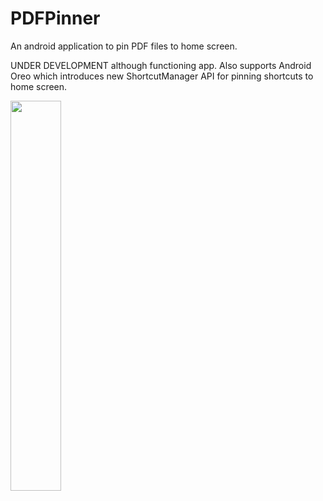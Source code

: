 # PDFPinner
An android application to pin PDF files to home screen.

UNDER DEVELOPMENT although functioning app. Also supports Android Oreo which introduces new ShortcutManager API for pinning shortcuts to home screen.

<img src="https://github.com/sidhuparas/PDFPinner/blob/master/screenshot.png" width=40%>
